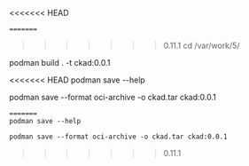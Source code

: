 <<<<<<< HEAD
``` 
=======
```
>>>>>>> 0.11.1
cd /var/work/5/

podman build . -t ckad:0.0.1

<<<<<<< HEAD
podman save --help 

podman save --format oci-archive -o ckad.tar ckad:0.0.1

```
=======
podman save --help

podman save --format oci-archive -o ckad.tar ckad:0.0.1

```
>>>>>>> 0.11.1
